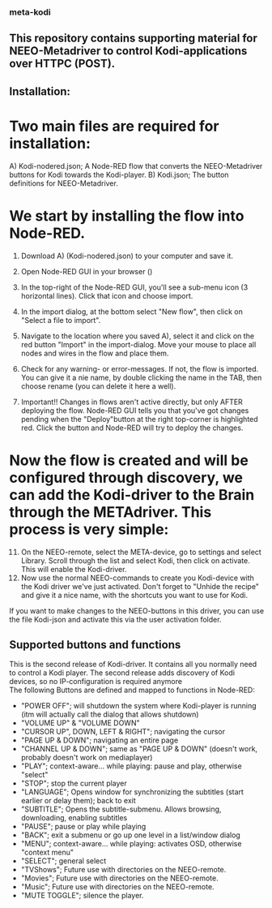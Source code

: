 ### meta-kodi

## This repository contains supporting material for NEEO-Metadriver to control Kodi-applications over HTTPC (POST).

## Installation:

# Two main files are required for installation:
A) Kodi-nodered.json; A Node-RED flow that converts the NEEO-Metadriver buttons for Kodi towards the Kodi-player.
B) Kodi.json; The button definitions for NEEO-Metadriver.

# We start by installing the flow into Node-RED.
1) Download A) (Kodi-nodered.json) to your computer and save it.
2) Open Node-RED GUI in your browser (<IP-address BRAIN:1880>)
3) In the top-right of the Node-RED GUI, you'll see a sub-menu icon (3 horizontal lines). Click that icon and choose import.
4) In the import dialog, at the bottom select "New flow", then click on "Select a file to import".
5) Navigate to the location where you saved A), select it and click on the red button "Import" in the import-dialog. Move your mouse to place all nodes and wires in the flow and place them.
6) Check for any warning- or error-messages. If not, the flow is imported. You can give it a nie name, by double clicking the name in the TAB, then choose rename (you can delete it here a well).

10) Important!! Changes in flows aren't active directly, but only AFTER deploying the flow. Node-RED GUI tells you that you've got changes pending when the "Deploy"button at the right top-corner is highlighted red. Click the button and Node-RED will try to deploy the changes.  

# Now the flow is created and will be configured through discovery, we can add the Kodi-driver to the Brain through the METAdriver. This process is very simple: 
11) On the NEEO-remote, select the META-device, go to settings and select Library. Scroll through the list and select Kodi, then click on activate. This will enable the Kodi-driver. 
12) Now use the normal NEEO-commands to create you Kodi-device with the Kodi driver we've just activated. Don't forget to "Unhide the recipe" and give it a nice name, with the shortcuts you want to use for Kodi.  

If you want to make changes to the NEEO-buttons in this driver, you can use the file Kodi-json and activate this via the user activation folder. 

## Supported buttons and functions

This is the second release of Kodi-driver. It contains all you normally need to control a Kodi player.
The second release adds discovery of Kodi devices, so no IP-configuration is required anymore  
The following Buttons are defined and mapped to functions in Node-RED:
- "POWER OFF"; will shutdown the system where Kodi-player is running (itm will actually call the dialog that allows shutdown)
- "VOLUME UP" & "VOLUME DOWN"
- "CURSOR UP", DOWN, LEFT & RIGHT"; navigating the cursor
- "PAGE UP & DOWN"; navigating an entire page
- "CHANNEL UP & DOWN"; same as "PAGE UP & DOWN" (doesn't work, probably doesn't work on mediaplayer)
- "PLAY"; context-aware... while playing: pause and play, otherwise "select"
- "STOP"; stop the current player
- "LANGUAGE"; Opens window for synchronizing the subtitles (start earlier or delay them); back to exit
- "SUBTITLE"; Opens the subtitle-submenu. Allows browsing, downloading, enabling subtitles
- "PAUSE"; pause or play while playing
- "BACK"; exit a submenu or go up one level in a list/window dialog
- "MENU"; context-aware... while playing: activates OSD, otherwise "context menu"
- "SELECT"; general select
- "TVShows"; Future use with directories on the NEEO-remote.
- "Movies"; Future use with directories on the NEEO-remote.
- "Music"; Future use with directories on the NEEO-remote.
- "MUTE TOGGLE"; silence the player.

